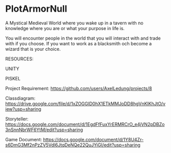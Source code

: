 # PlotArmorNull
A Mystical Medieval World where you wake up in a tavern with no knowledge where you are or what your purpose in life is.

You will encounter people in the world that you will interact with and trade with if you choose. If you want to work as a blacksmith och become a wizard that is your choice.

RESOURCES:

UNITY

PISKEL

Project Requirement:
https://github.com/users/AxelLedung/projects/8

Classdiagram:
https://drive.google.com/file/d/1xZOGGID0hX1ETkMMJoDD8hgVnKIKhJtO/view?usp=sharing

Storyteller:
https://docs.google.com/document/d/1EgdFfFuxYrERMRCrO_e4jVN2pDBZo3nSnnNbrWF6YtM/edit?usp=sharing

Game Document:
https://docs.google.com/document/d/1Y8U4Zr-s6DmG3Mf2nPzZV5Vdl6JtqDeNQe22QuJYiGI/edit?usp=sharing

